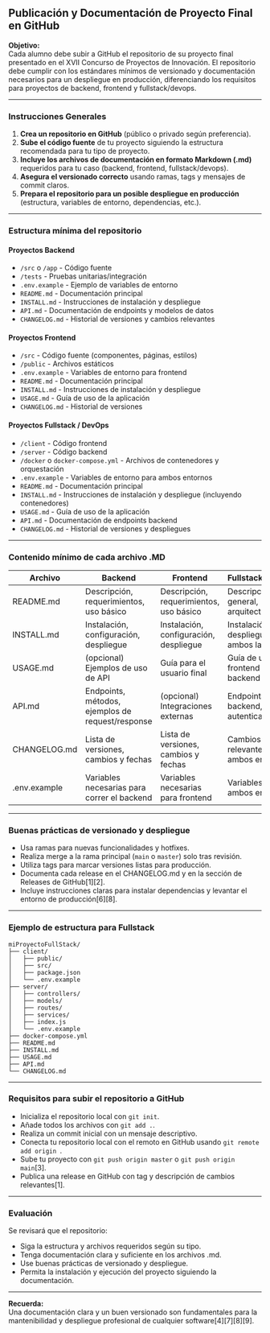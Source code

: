 ## Publicación y Documentación de Proyecto Final en GitHub

**Objetivo:**  
Cada alumno debe subir a GitHub el repositorio de su proyecto final presentado en el XVII Concurso de Proyectos de Innovación. El repositorio debe cumplir con los estándares mínimos de versionado y documentación necesarios para un despliegue en producción, diferenciando los requisitos para proyectos de backend, frontend y fullstack/devops.

---

### Instrucciones Generales

1. **Crea un repositorio en GitHub** (público o privado según preferencia).
2. **Sube el código fuente** de tu proyecto siguiendo la estructura recomendada para tu tipo de proyecto.
3. **Incluye los archivos de documentación en formato Markdown (.md)** requeridos para tu caso (backend, frontend, fullstack/devops).
4. **Asegura el versionado correcto** usando ramas, tags y mensajes de commit claros.
5. **Prepara el repositorio para un posible despliegue en producción** (estructura, variables de entorno, dependencias, etc.).

---

### Estructura mínima del repositorio

#### Proyectos Backend

- `/src` o `/app` - Código fuente
- `/tests` - Pruebas unitarias/integración
- `.env.example` - Ejemplo de variables de entorno
- `README.md` - Documentación principal
- `INSTALL.md` - Instrucciones de instalación y despliegue
- `API.md` - Documentación de endpoints y modelos de datos
- `CHANGELOG.md` - Historial de versiones y cambios relevantes

#### Proyectos Frontend

- `/src` - Código fuente (componentes, páginas, estilos)
- `/public` - Archivos estáticos
- `.env.example` - Variables de entorno para frontend
- `README.md` - Documentación principal
- `INSTALL.md` - Instrucciones de instalación y despliegue
- `USAGE.md` - Guía de uso de la aplicación
- `CHANGELOG.md` - Historial de versiones

#### Proyectos Fullstack / DevOps

- `/client` - Código frontend
- `/server` - Código backend
- `/docker` o `docker-compose.yml` - Archivos de contenedores y orquestación
- `.env.example` - Variables de entorno para ambos entornos
- `README.md` - Documentación principal
- `INSTALL.md` - Instrucciones de instalación y despliegue (incluyendo contenedores)
- `USAGE.md` - Guía de uso de la aplicación
- `API.md` - Documentación de endpoints backend
- `CHANGELOG.md` - Historial de versiones y despliegues

---

### Contenido mínimo de cada archivo .MD

| Archivo         | Backend                                   | Frontend                                 | Fullstack/DevOps                        |
|-----------------|-------------------------------------------|------------------------------------------|-----------------------------------------|
| README.md       | Descripción, requerimientos, uso básico    | Descripción, requerimientos, uso básico  | Descripción general, arquitectura       |
| INSTALL.md      | Instalación, configuración, despliegue     | Instalación, configuración, despliegue   | Instalación y despliegue de ambos lados |
| USAGE.md        | (opcional) Ejemplos de uso de API         | Guía para el usuario final               | Guía de uso de frontend y backend       |
| API.md          | Endpoints, métodos, ejemplos de request/response | (opcional) Integraciones externas        | Endpoints backend, autenticación        |
| CHANGELOG.md    | Lista de versiones, cambios y fechas       | Lista de versiones, cambios y fechas     | Cambios relevantes en ambos entornos    |
| .env.example    | Variables necesarias para correr el backend| Variables necesarias para frontend       | Variables de ambos entornos             |

---

### Buenas prácticas de versionado y despliegue

- Usa ramas para nuevas funcionalidades y hotfixes.
- Realiza merge a la rama principal (`main` o `master`) solo tras revisión.
- Utiliza tags para marcar versiones listas para producción.
- Documenta cada release en el CHANGELOG.md y en la sección de Releases de GitHub[1][2].
- Incluye instrucciones claras para instalar dependencias y levantar el entorno de producción[6][8].

---

### Ejemplo de estructura para Fullstack

```
miProyectoFullStack/
├── client/
│   ├── public/
│   ├── src/
│   ├── package.json
│   └── .env.example
├── server/
│   ├── controllers/
│   ├── models/
│   ├── routes/
│   ├── services/
│   ├── index.js
│   └── .env.example
├── docker-compose.yml
├── README.md
├── INSTALL.md
├── USAGE.md
├── API.md
└── CHANGELOG.md
```


---

### Requisitos para subir el repositorio a GitHub

- Inicializa el repositorio local con `git init`.
- Añade todos los archivos con `git add .`.
- Realiza un commit inicial con un mensaje descriptivo.
- Conecta tu repositorio local con el remoto en GitHub usando `git remote add origin `.
- Sube tu proyecto con `git push origin master` o `git push origin main`[3].
- Publica una release en GitHub con tag y descripción de cambios relevantes[1].

---

### Evaluación

Se revisará que el repositorio:

- Siga la estructura y archivos requeridos según su tipo.
- Tenga documentación clara y suficiente en los archivos .md.
- Use buenas prácticas de versionado y despliegue.
- Permita la instalación y ejecución del proyecto siguiendo la documentación.

---

**Recuerda:**  
Una documentación clara y un buen versionado son fundamentales para la mantenibilidad y despliegue profesional de cualquier software[4][7][8][9].

